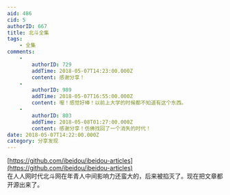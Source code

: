 ```yaml
---
aid: 486
cid: 5
authorID: 667
title: 北斗全集
tags:
    - 全集
comments:
    -
        authorID: 729
        addTime: 2018-05-07T14:23:00.000Z
        content: 感谢分享！
    -
        authorID: 989
        addTime: 2018-05-07T16:55:00.000Z
        content: 喔！感觉好棒！以前上大学的时候都不知道有这个东西。
    -
        authorID: 803
        addTime: 2018-05-08T01:27:00.000Z
        content: 感谢分享！仿佛找回了一个消失的时代！
date: 2018-05-07T14:22:00.000Z
category: 分享发现
---
```


[https://github.com/ibeidou/ibeidou-articles](https://github.com/ibeidou/ibeidou-articles)  
在人人网时代北斗网在年青人中间影响力还蛮大的，后来被掐灭了。现在把文章都开源出来了。
